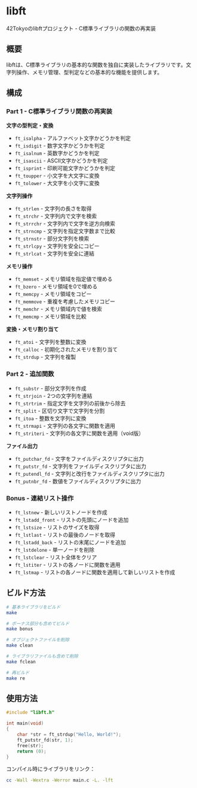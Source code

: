 # libft

42Tokyoのlibftプロジェクト - C標準ライブラリの関数の再実装

## 概要

libftは、C標準ライブラリの基本的な関数を独自に実装したライブラリです。文字列操作、メモリ管理、型判定などの基本的な機能を提供します。

## 構成

### Part 1 - C標準ライブラリ関数の再実装

**文字の型判定・変換**
- `ft_isalpha` - アルファベット文字かどうかを判定
- `ft_isdigit` - 数字文字かどうかを判定
- `ft_isalnum` - 英数字かどうかを判定
- `ft_isascii` - ASCII文字かどうかを判定
- `ft_isprint` - 印刷可能文字かどうかを判定
- `ft_toupper` - 小文字を大文字に変換
- `ft_tolower` - 大文字を小文字に変換

**文字列操作**
- `ft_strlen` - 文字列の長さを取得
- `ft_strchr` - 文字列内で文字を検索
- `ft_strrchr` - 文字列内で文字を逆方向検索
- `ft_strncmp` - 文字列を指定文字数まで比較
- `ft_strnstr` - 部分文字列を検索
- `ft_strlcpy` - 文字列を安全にコピー
- `ft_strlcat` - 文字列を安全に連結

**メモリ操作**
- `ft_memset` - メモリ領域を指定値で埋める
- `ft_bzero` - メモリ領域を0で埋める
- `ft_memcpy` - メモリ領域をコピー
- `ft_memmove` - 重複を考慮したメモリコピー
- `ft_memchr` - メモリ領域内で値を検索
- `ft_memcmp` - メモリ領域を比較

**変換・メモリ割り当て**
- `ft_atoi` - 文字列を整数に変換
- `ft_calloc` - 初期化されたメモリを割り当て
- `ft_strdup` - 文字列を複製

### Part 2 - 追加関数

- `ft_substr` - 部分文字列を作成
- `ft_strjoin` - 2つの文字列を連結
- `ft_strtrim` - 指定文字を文字列の前後から除去
- `ft_split` - 区切り文字で文字列を分割
- `ft_itoa` - 整数を文字列に変換
- `ft_strmapi` - 文字列の各文字に関数を適用
- `ft_striteri` - 文字列の各文字に関数を適用（void版）

**ファイル出力**
- `ft_putchar_fd` - 文字をファイルディスクリプタに出力
- `ft_putstr_fd` - 文字列をファイルディスクリプタに出力
- `ft_putendl_fd` - 文字列と改行をファイルディスクリプタに出力
- `ft_putnbr_fd` - 数値をファイルディスクリプタに出力

### Bonus - 連結リスト操作

- `ft_lstnew` - 新しいリストノードを作成
- `ft_lstadd_front` - リストの先頭にノードを追加
- `ft_lstsize` - リストのサイズを取得
- `ft_lstlast` - リストの最後のノードを取得
- `ft_lstadd_back` - リストの末尾にノードを追加
- `ft_lstdelone` - 単一ノードを削除
- `ft_lstclear` - リスト全体をクリア
- `ft_lstiter` - リストの各ノードに関数を適用
- `ft_lstmap` - リストの各ノードに関数を適用して新しいリストを作成

## ビルド方法

```bash
# 基本ライブラリをビルド
make

# ボーナス部分も含めてビルド
make bonus

# オブジェクトファイルを削除
make clean

# ライブラリファイルも含めて削除
make fclean

# 再ビルド
make re
```

## 使用方法

```c
#include "libft.h"

int main(void)
{
    char *str = ft_strdup("Hello, World!");
    ft_putstr_fd(str, 1);
    free(str);
    return (0);
}
```

コンパイル時にライブラリをリンク：
```bash
cc -Wall -Wextra -Werror main.c -L. -lft
```
